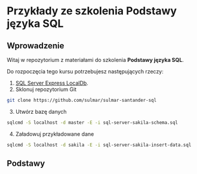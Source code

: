 # Przykłady ze szkolenia Podstawy języka SQL

## Wprowadzenie

Witaj w repozytorium z materiałami do szkolenia **Podstawy języka SQL**.

Do rozpoczęcia tego kursu potrzebujesz następujących rzeczy:

1. [SQL Server Express LocalDb](https://learn.microsoft.com/en-us/sql/database-engine/configure-windows/sql-server-express-localdb).
2. Sklonuj repozytorium Git

```bash
git clone https://github.com/sulmar/sulmar-santander-sql
```

3. Utwórz bazę danych

```bash
sqlcmd -S localhost -d master -E -i sql-server-sakila-schema.sql
```

4. Załadowuj przykładowane dane

```bash
sqlcmd -S localhost -d sakila -E -i sql-server-sakila-insert-data.sql

```

## Podstawy
